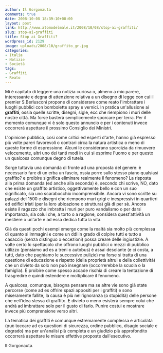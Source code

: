 ```yaml
---
author: Il Gorgonauta
comments: true
date: 2008-10-08 18:39:10+00:00
layout: post
link: http://www.atomodelmale.it/2008/10/08/stop-ai-graffiti/
slug: stop-ai-graffiti
title: Stop ai Graffiti?
wordpress_id: 2129
image: uploads/2008/10/graffito_gr.jpg
categories:
- Italia
- Notizie
- Società
tags:
- Graffiti
- Reato
---
```



Mi è capitato di leggere una notizia curiosa o, almeno a mio parere, interessante e degna di attenzione relativa a un disegno di legge con cui il premier S.Berlusconi propone di considerare come reato l'imbrattare i luoghi pubblici con bombolette spray e vernici. In pratica un'allusione ai **graffiti**, ossia quelle scritte, disegni, sigle, ecc che riempiono i muri delle nostre città. Ma forse basterà semplicemente sporcare per terra. Per il momento comunque vi è solo questo annuncio e per i contenuti invece occorrerà aspettare il prossimo Consiglio dei Ministri.

L'opinione pubblica, così come critici ed esperti d'arte, hanno già espresso più volte pareri favorevoli o contrari circa la natura artistica o meno di queste forme di espressione. Alcuni le considerano sporcizia da rimuovere velocemente, altri uno dei tanti modi in cui si esprime l'uomo e per questo un qualcosa comunque degno di tutela.

Sorge tuttavia una domanda di fronte ad una proposta del genere: è necessario fare di un erba un fascio, ossia porre sullo stesso piano qualsiasi graffito? e proibire significa eliminare realmente il fenomeno? La risposta alla prima domanda (ed anche alla seconda) è, secondo chi scrive, NO, dato che esiste un graffito artistico, oggettivamente bello e con un suo significato, sia uno scarabocchio incomprensibile. Ancora vi sono scritte su palazzi del 1500 e disegni che riempono muri grigi e inespressivi in quartieri ed edifici tristi (per la loro ubicazione o struttura) già di per sè. Ancora esiste il ragazzo che imbratta i muri per puro vandalismo o per darsi importanza, sia colui che, a torto o a ragione, considera quest'attività un mestiere o un'arte e ad essa dedica tutta la vita.

Già da questi pochi esempi emerge come la realtà sia molto più complessa di quanto si immagini e come un ddl in grado di colpire tutti e tutto a casaccio (senza distinguo o eccezioni) possa creare delle ingiustizie. A volte certo lo spettacolo che offrono luoghi pubblici o mezzi di pubblico utilizzo (pensiamo ad es a treni o autobus) è assai desolante (e ci costa, a tutti, dato che paghiamo le successive pulizie) ma forse si tratta di una questione di educazione e rispetto (della proprietà altrui e della collettività) che un divieto da solo non può insegnare (occorrerebbe la scuola o la famiglia). E proibire come spesso accade rischia di creare la tentazione di trasgredire e quindi estendere e moltiplicare il fenomeno.

A qualcosa, comunque, bisogna pensare ma se altre vie sono già state percorse (come ad es offrire spazi appositi per i graffiti) e sono miseramente fallite, la causa è più nell'ignoranza (o stupidità) delle persone che nell'idea stessa di graffito. E divieto o meno esisterà sempre colui che andrà ad imbrattare solo per il gusto di farlo. Punire costui e mostrare invece più comprensione verso altri.

La tematica dei graffiti è comunque estremamente complessa e articolata (può toccare ad es questioni di sicurezza, ordine pubblico, disagio sociale e degrado) ma per un'analisi più completa e un giudizio più approfondito occorrerà aspettare le misure effettive proposte dall'esecutivo.

Il Gorgonauta.
